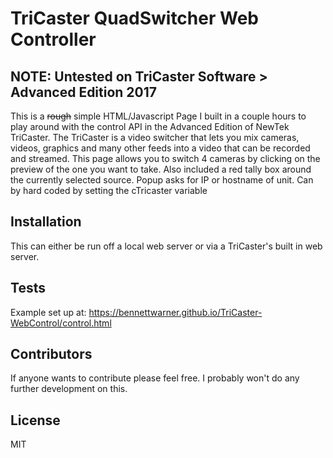 # TriCaster QuadSwitcher Web Controller

## NOTE: Untested on TriCaster Software > Advanced Edition 2017

This is a ~~rough~~ simple HTML/Javascript Page I built in a couple hours to play around with the control API in the Advanced Edition of NewTek TriCaster. The TriCaster is a video switcher that lets you mix cameras, videos, graphics and many other feeds into a video that can be recorded and streamed. This page allows you to switch 4 cameras by clicking on the preview of the one you want to take. Also included a red tally box around the currently selected source. Popup asks for IP or hostname of unit. Can by hard coded by setting the cTricaster variable

## Installation

This can either be run off a local web server or via a TriCaster's built in web server.

## Tests

Example set up at: https://bennettwarner.github.io/TriCaster-WebControl/control.html

## Contributors

If anyone wants to contribute please feel free. I probably won't do any further development on this.

## License

MIT

